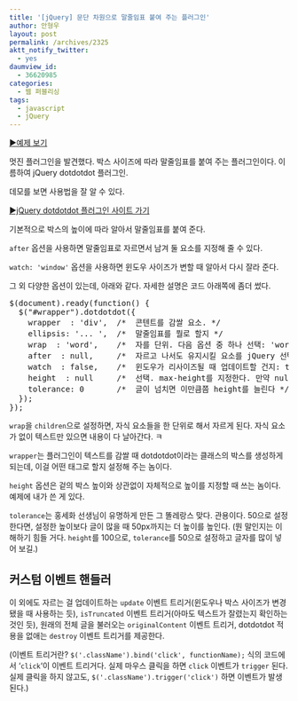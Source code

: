 ```yaml
---
title: '[jQuery] 문단 차원으로 말줄임표 붙여 주는 플러그인'
author: 안형우
layout: post
permalink: /archives/2325
aktt_notify_twitter:
  - yes
daumview_id:
  - 36620985
categories:
  - 웹 퍼블리싱
tags:
  - javascript
  - jQuery
---
```

[▶예제 보기][1]

멋진 플러그인을 발견했다. 박스 사이즈에 따라 말줄임표를 붙여 주는 플러그인이다. 이름하여 jQuery dotdotdot 플러그인.

데모를 보면 사용법을 잘 알 수 있다.

[▶jQuery dotdotdot 플러그인 사이트 가기][2]

기본적으로 박스의 높이에 따라 알아서 말줄임표를 붙여 준다.

`after` 옵션을 사용하면 말줄임표로 자르면서 남겨 둘 요소를 지정해 줄 수 있다.

`watch: 'window'` 옵션을 사용하면 윈도우 사이즈가 변할 때 알아서 다시 잘라 준다.

그 외 다양한 옵션이 있는데, 아래와 같다. 자세한 설명은 코드 아래쪽에 좀더 썼다.

<pre class="brush: javascript; gutter: true; first-line: 1">$(document).ready(function() {
  $("#wrapper").dotdotdot({
    wrapper  : &#039;div&#039;,  /*  콘텐트를 감쌀 요소. */
    ellipsis: &#039;... &#039;,  /*  말줄임표를 뭘로 할지 */
    wrap  : &#039;word&#039;,    /*  자를 단위. 다음 옵션 중 하나 선택: &#039;word&#039;/&#039;letter&#039;/&#039;children&#039; */
    after  : null,     /*  자르고 나서도 유지시킬 요소를 jQuery 선택자로 적는다. */
    watch  : false,    /*  윈도우가 리사이즈될 때 업데이트할 건지: true/&#039;window&#039; */
    height  : null     /*  선택. max-height를 지정한다. 만약 null이면 알아서 잰다. */
    tolerance: 0       /*  글이 넘치면 이만큼쯤 height를 늘린다 */
  });
});</pre>

`wrap`을 `children`으로 설정하면, 자식 요소들을 한 단위로 해서 자르게 된다. 자식 요소가 없이 텍스트만 있으면 내용이 다 날아간다. ㅋ

`wrapper`는 플러그인이 텍스트를 감쌀 때 dotdotdot이라는 클래스의 박스를 생성하게 되는데, 이걸 어떤 태그로 할지 설정해 주는 놈이다.

`height` 옵션은 겉의 박스 높이와 상관없이 자체적으로 높이를 지정할 때 쓰는 놈이다. 예제에 내가 쓴 게 있다.

`tolerance`는 홍세화 선생님이 유명하게 만든 그 똘레랑스 맞다. 관용이다. 50으로 설정한다면, 설정한 높이보다 글이 많을 때 50px까지는 더 높이를 높인다. (뭔 말인지는 이해하기 힘들 거다. `height`를 100으로, `tolerance`를 50으로 설정하고 글자를 많이 넣어 보길.)

## 커스텀 이벤트 핸들러

이 외에도 자르는 걸 업데이트하는 `update` 이벤트 트리거(윈도우나 박스 사이즈가 변경됐을 때 사용하는 듯), `isTruncated` 이벤트 트리거(아마도 텍스트가 잘렸는지 확인하는 것인 듯), 원래의 전체 글을 불러오는 `originalContent` 이벤트 트리거, dotdotdot 적용을 없애는 `destroy` 이벤트 트리거를 제공한다.

(이벤트 트리거란? `$('.className').bind('click', functionName);` 식의 코드에서 &#8216;`click`&#8216;이 이벤트 트리거다. 실제 마우스 클릭을 하면 `click` 이벤트가 `trigger` 된다. 실제 클릭을 하지 않고도, `$('.className').trigger('click')` 하면 이벤트가 발생된다.)

 [1]: https://mytory.net/uploads/code/dotdotdot-1.4.0/index.html
 [2]: http://dotdotdot.frebsite.nl/
